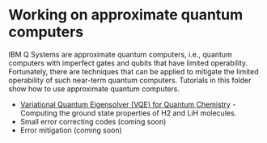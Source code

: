 # Working on approximate quantum computers

IBM Q Systems are approximate quantum computers, i.e., quantum computers with imperfect
gates and qubits that have limited operability. Fortunately, there are techniques that
can be applied to mitigate the limited operability of such near-term quantum computers.
Tutorials in this folder show how to use approximate quantum computers.


  * [Variational Quantum Eigensolver (VQE) for Quantum Chemistry](quantum_chemistry.ipynb) - Computing the ground state properties of H2 and LiH molecules.
  * Small error correcting codes (coming soon)
  * Error mitigation (coming soon)
